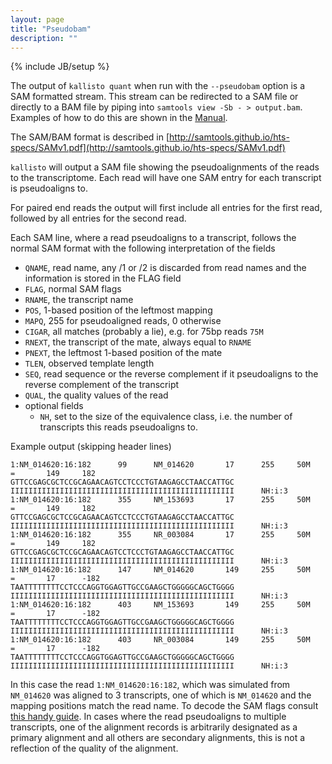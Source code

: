 ```yaml
---
layout: page
title: "Pseudobam"
description: ""
---
```

{% include JB/setup %}

The output of `kallisto quant` when run with the `--pseudobam` option is a SAM formatted stream. This stream can be redirected to a SAM file or directly to a BAM file by piping into `samtools view -Sb - > output.bam`. Examples of how to do this are shown in the [Manual](manual.html).

The SAM/BAM format is described in [http://samtools.github.io/hts-specs/SAMv1.pdf](http://samtools.github.io/hts-specs/SAMv1.pdf)

`kallisto` will output a SAM file showing the pseudoalignments of the reads to the transcriptome. Each read will have one SAM entry for each transcript is pseudoaligns to.

For paired end reads the output will first include all entries for the first read, followed by all entries for the second read.

Each SAM line, where a read pseudoaligns to a transcript, follows the normal SAM format with the following interpretation of the fields



+ `QNAME`, read name, any /1 or /2 is discarded from read names and the information is stored in the FLAG field
+ `FLAG`, normal SAM flags
+ `RNAME`, the transcript name
+ `POS`, 1-based position of the leftmost mapping
+ `MAPQ`, 255 for pseudoaligned reads, 0 otherwise
+ `CIGAR`, all matches (probably a lie), e.g. for 75bp reads `75M`
+ `RNEXT`, the transcript of the mate, always equal to `RNAME`
+ `PNEXT`, the leftmost 1-based position of the mate
+ `TLEN`, observed template length
+ `SEQ`, read sequence or the reverse complement if it pseudoaligns to the reverse complement of the transcript
+ `QUAL`, the quality values of the read
+ optional fields
    + `NH`, set to the size of the equivalence class, i.e. the number of transcripts this reads pseudoaligns to.


Example output (skipping header lines)

~~~
1:NM_014620:16:182      99      NM_014620       17      255     50M     =       149     182     GTTCCGAGCGCTCCGCAGAACAGTCCTCCCTGTAAGAGCCTAACCATTGC      IIIIIIIIIIIIIIIIIIIIIIIIIIIIIIIIIIIIIIIIIIIIIIIIII      NH:i:3
1:NM_014620:16:182      355     NM_153693       17      255     50M     =       149     182     GTTCCGAGCGCTCCGCAGAACAGTCCTCCCTGTAAGAGCCTAACCATTGC      IIIIIIIIIIIIIIIIIIIIIIIIIIIIIIIIIIIIIIIIIIIIIIIIII      NH:i:3
1:NM_014620:16:182      355     NR_003084       17      255     50M     =       149     182     GTTCCGAGCGCTCCGCAGAACAGTCCTCCCTGTAAGAGCCTAACCATTGC      IIIIIIIIIIIIIIIIIIIIIIIIIIIIIIIIIIIIIIIIIIIIIIIIII      NH:i:3
1:NM_014620:16:182      147     NM_014620       149     255     50M     =       17      -182    TAATTTTTTTTCCTCCCAGGTGGAGTTGCCGAAGCTGGGGGCAGCTGGGG      IIIIIIIIIIIIIIIIIIIIIIIIIIIIIIIIIIIIIIIIIIIIIIIIII      NH:i:3
1:NM_014620:16:182      403     NM_153693       149     255     50M     =       17      -182    TAATTTTTTTTCCTCCCAGGTGGAGTTGCCGAAGCTGGGGGCAGCTGGGG      IIIIIIIIIIIIIIIIIIIIIIIIIIIIIIIIIIIIIIIIIIIIIIIIII      NH:i:3
1:NM_014620:16:182      403     NR_003084       149     255     50M     =       17      -182    TAATTTTTTTTCCTCCCAGGTGGAGTTGCCGAAGCTGGGGGCAGCTGGGG      IIIIIIIIIIIIIIIIIIIIIIIIIIIIIIIIIIIIIIIIIIIIIIIIII      NH:i:3
~~~

In this case the read `1:NM_014620:16:182`, which was simulated from `NM_014620` was aligned to 3 transcripts, one of which is `NM_014620` and the mapping positions match the read name. To decode the SAM flags consult [this handy guide](https://broadinstitute.github.io/picard/explain-flags.html). In cases where the read pseudoaligns to multiple transcripts, one of the alignment records is arbitrarily designated as a primary alignment and all others are secondary alignments, this is not a reflection of the quality of the alignment.
